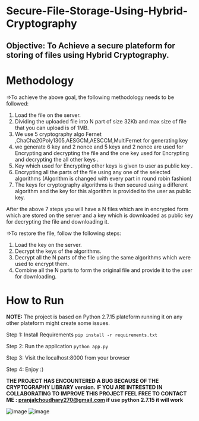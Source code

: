# Secure-File-Storage-Using-Hybrid-Cryptography

## Objective: To Achieve a secure plateform for storing of files using Hybrid Cryptography.

# Methodology

=>To achieve the above goal, the following methodology needs to be followed:
1. Load the file on the server.
2. Dividing the uploaded file into N part of size 32Kb and max size of file that you can upload is of 1MB.
3. We use 5 cryptography algo Fernet ,ChaCha20Poly1305,AESGCM,AESCCM,MultiFernet  for generating key 
4. we generate 6 key and 2 nonce and 5 keys and 2 nonce are used for Encrypting and decrypting the file and the one key used for Encrypting and decrypting the all other keys .
5. Key which used for Encrypting other keys is given to user as public key .
6. Encrypting all the parts of the file using any one of the selected algorithms (Algorithm is changed with every part in round robin fashion) 
7. The keys for cryptography algorithms is then secured using a different algorithm and the key for this algorithm is provided to the user as public key.

After the above 7 steps you will have a N files which are in encrypted form which are stored on the server and a key which is downloaded as public key for decrypting the file and downloading it.</br>

=>To restore the file, follow the following steps:
1. Load the key on the server.
2. Decrypt the keys of the algorithms.
3. Decrypt all the N parts of the file using the same algorithms which were used to encrypt them.
4. Combine all the N parts to form the original file and provide it to the user for downloading.

# How to Run

**NOTE:** The project is based on Python 2.7.15 plateform running it on any other plateform might create some issues.

Step 1: Install Requirements
`pip install -r requirements.txt`

Step 2: Run the application
`python app.py`

Step 3: Visit the localhost:8000 from your browser

Step 4: Enjoy :)
 
[//]: <> (*IF YOU ENCOUNTER ANY BUGS OR FOR ANY SUGGESTIONS REGARDING THE IMPROVEMENT OF THE PROJECT FEEL FREE TO CONTACT ME :**)

**THE PROJECT HAS ENCOUNTERED A BUG BECAUSE OF THE CRYPTOGRAPHY LIBRARY version. IF YOU ARE INTRESTED IN COLLABORATING TO IMPROVE THIS PROJECT FEEL FREE TO CONTACT ME : pranjalchoudhary270@gmail.com 
if use python 2.7.15 it will work**

![image](https://user-images.githubusercontent.com/77271332/201308958-49792863-c8cc-44a4-94b0-58ce57e7ed63.png)
![image](https://user-images.githubusercontent.com/77271332/201309100-ade24fb5-3a4c-42d4-b1de-ba717e9d22d4.png)
